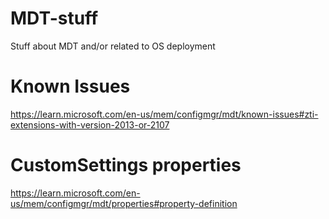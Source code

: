 # MDT-stuff
Stuff about MDT and/or related to OS deployment

# Known Issues
https://learn.microsoft.com/en-us/mem/configmgr/mdt/known-issues#zti-extensions-with-version-2013-or-2107

# CustomSettings properties
https://learn.microsoft.com/en-us/mem/configmgr/mdt/properties#property-definition